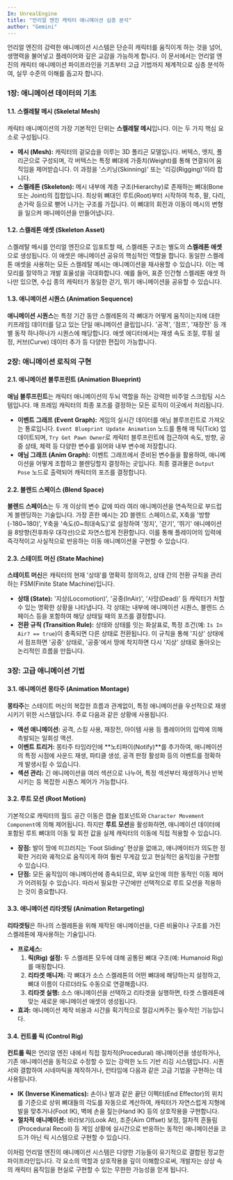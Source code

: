 ```yaml
---
In: UnrealEngine
title: "언리얼 엔진 캐릭터 애니메이션 심층 분석"
author: "Gemini"
---
```


언리얼 엔진의 강력한 애니메이션 시스템은 단순히 캐릭터를 움직이게 하는 것을 넘어, 생명력을 불어넣고 플레이어와 깊은 교감을 가능하게 합니다. 이 문서에서는 언리얼 엔진의 캐릭터 애니메이션 파이프라인을 기초부터 고급 기법까지 체계적으로 심층 분석하여, 실무 수준의 이해를 돕고자 합니다.

### 1장: 애니메이션 데이터의 기초

#### 1.1. 스켈레탈 메시 (Skeletal Mesh)
캐릭터 애니메이션의 가장 기본적인 단위는 **스켈레탈 메시**입니다. 이는 두 가지 핵심 요소로 구성됩니다.
- **메시 (Mesh):** 캐릭터의 겉모습을 이루는 3D 폴리곤 모델입니다. 버텍스, 엣지, 폴리곤으로 구성되며, 각 버텍스는 특정 뼈대에 가중치(Weight)를 통해 연결되어 움직임을 제어받습니다. 이 과정을 '스키닝(Skinning)' 또는 '리깅(Rigging)'이라 합니다.
- **스켈레톤 (Skeleton):** 메시 내부에 계층 구조(Hierarchy)로 존재하는 뼈대(Bone 또는 Joint)의 집합입니다. 최상위 뼈대인 루트(Root)부터 시작하여 척추, 팔, 다리, 손가락 등으로 뻗어 나가는 구조를 가집니다. 이 뼈대의 회전과 이동이 메시의 변형을 일으켜 애니메이션을 만들어냅니다.

#### 1.2. 스켈레톤 애셋 (Skeleton Asset)
스켈레탈 메시를 언리얼 엔진으로 임포트할 때, 스켈레톤 구조는 별도의 **스켈레톤 애셋**으로 생성됩니다. 이 애셋은 애니메이션 공유의 핵심적인 역할을 합니다. 동일한 스켈레톤 애셋을 사용하는 모든 스켈레탈 메시는 애니메이션을 재사용할 수 있습니다. 이는 메모리를 절약하고 개발 효율성을 극대화합니다. 예를 들어, 표준 인간형 스켈레톤 애셋 하나만 있으면, 수십 종의 캐릭터가 동일한 걷기, 뛰기 애니메이션을 공유할 수 있습니다.

#### 1.3. 애니메이션 시퀀스 (Animation Sequence)
**애니메이션 시퀀스**는 특정 기간 동안 스켈레톤의 각 뼈대가 어떻게 움직이는지에 대한 키프레임 데이터를 담고 있는 단일 애니메이션 클립입니다. '공격', '점프', '재장전' 등 개별 동작 하나하나가 시퀀스에 해당합니다. 애셋 에디터에서는 재생 속도 조절, 루핑 설정, 커브(Curve) 데이터 추가 등 다양한 편집이 가능합니다.

### 2장: 애니메이션 로직의 구현

#### 2.1. 애니메이션 블루프린트 (Animation Blueprint)
**애님 블루프린트**는 캐릭터 애니메이션의 두뇌 역할을 하는 강력한 비주얼 스크립팅 시스템입니다. 매 프레임 캐릭터의 최종 포즈를 결정하는 모든 로직이 이곳에서 처리됩니다.
- **이벤트 그래프 (Event Graph):** 게임의 실시간 데이터를 애님 블루프린트로 가져오는 통로입니다. `Event Blueprint Update Animation` 노드를 통해 매 틱(Tick) 업데이트되며, `Try Get Pawn Owner`로 캐릭터 블루프린트에 접근하여 속도, 방향, 공중 상태, 체력 등 다양한 변수를 읽어와 내부 변수에 저장합니다.
- **애님 그래프 (Anim Graph):** 이벤트 그래프에서 준비된 변수들을 활용하여, 애니메이션을 어떻게 조합하고 블렌딩할지 결정하는 곳입니다. 최종 결과물은 `Output Pose` 노드로 출력되어 캐릭터의 포즈를 결정합니다.

#### 2.2. 블렌드 스페이스 (Blend Space)
**블렌드 스페이스**는 두 개 이상의 변수 값에 따라 여러 애니메이션을 연속적으로 부드럽게 블렌딩하는 기술입니다. 가장 흔한 예시는 2D 블렌드 스페이스로, X축을 '방향(-180~180)', Y축을 '속도(0~최대속도)'로 설정하여 '정지', '걷기', '뛰기' 애니메이션을 8방향(전후좌우 대각선)으로 자연스럽게 전환합니다. 이를 통해 플레이어의 입력에 즉각적이고 사실적으로 반응하는 이동 애니메이션을 구현할 수 있습니다.

#### 2.3. 스테이트 머신 (State Machine)
**스테이트 머신**은 캐릭터의 현재 '상태'를 명확히 정의하고, 상태 간의 전환 규칙을 관리하는 FSM(Finite State Machine)입니다.
- **상태 (State):** '지상(Locomotion)', '공중(InAir)', '사망(Dead)' 등 캐릭터가 처할 수 있는 명확한 상황을 나타냅니다. 각 상태는 내부에 애니메이션 시퀀스, 블렌드 스페이스 등을 포함하여 해당 상태일 때의 포즈를 결정합니다.
- **전환 규칙 (Transition Rule):** 상태와 상태를 잇는 화살표로, 특정 조건(예: `Is In Air? == true`)이 충족되면 다른 상태로 전환됩니다. 이 규칙을 통해 '지상' 상태에서 점프하면 '공중' 상태로, '공중'에서 땅에 착지하면 다시 '지상' 상태로 돌아오는 논리적인 흐름을 만듭니다.

### 3장: 고급 애니메이션 기법

#### 3.1. 애니메이션 몽타주 (Animation Montage)
**몽타주**는 스테이트 머신의 복잡한 흐름과 관계없이, 특정 애니메이션을 우선적으로 재생시키기 위한 시스템입니다. 주로 다음과 같은 상황에 사용됩니다.
- **액션 애니메이션:** 공격, 스킬 사용, 재장전, 아이템 사용 등 플레이어의 입력에 의해 촉발되는 일회성 액션.
- **이벤트 트리거:** 몽타주 타임라인에 **노티파이(Notify)**를 추가하여, 애니메이션의 특정 시점에 사운드 재생, 파티클 생성, 공격 판정 활성화 등의 이벤트를 정확하게 발생시킬 수 있습니다.
- **섹션 관리:** 긴 애니메이션을 여러 섹션으로 나누어, 특정 섹션부터 재생하거나 반복시키는 등 복잡한 시퀀스 제어가 가능합니다.

#### 3.2. 루트 모션 (Root Motion)
기본적으로 캐릭터의 월드 공간 이동은 캡슐 컴포넌트와 `Character Movement Component`에 의해 제어됩니다. 하지만 **루트 모션**을 활성화하면, 애니메이션 데이터에 포함된 루트 뼈대의 이동 및 회전 값을 실제 캐릭터의 이동에 직접 적용할 수 있습니다.
- **장점:** 발이 땅에 미끄러지는 'Foot Sliding' 현상을 없애고, 애니메이터가 의도한 정확한 거리와 궤적으로 움직이게 하여 훨씬 무게감 있고 현실적인 움직임을 구현할 수 있습니다.
- **단점:** 모든 움직임이 애니메이션에 종속되므로, 외부 요인에 의한 동적인 이동 제어가 어려워질 수 있습니다. 따라서 필요한 구간에만 선택적으로 루트 모션을 적용하는 것이 중요합니다.

#### 3.3. 애니메이션 리타겟팅 (Animation Retargeting)
**리타겟팅**은 하나의 스켈레톤을 위해 제작된 애니메이션을, 다른 비율이나 구조를 가진 스켈레톤에 재사용하는 기술입니다.
- **프로세스:**
    1. **릭(Rig) 설정:** 두 스켈레톤 모두에 대해 공통된 뼈대 구조(예: Humanoid Rig)를 매핑합니다.
    2. **리타겟 매니저:** 각 뼈대가 소스 스켈레톤의 어떤 뼈대에 해당하는지 설정하고, 뼈대 이름이 다르더라도 수동으로 연결해줍니다.
    3. **리타겟 실행:** 소스 애니메이션을 선택하고 리타겟을 실행하면, 타겟 스켈레톤에 맞는 새로운 애니메이션 애셋이 생성됩니다.
- **효과:** 애니메이션 제작 비용과 시간을 획기적으로 절감시켜주는 필수적인 기능입니다.

#### 3.4. 컨트롤 릭 (Control Rig)
**컨트롤 릭**은 언리얼 엔진 내에서 직접 절차적(Procedural) 애니메이션을 생성하거나, 기존 애니메이션을 동적으로 수정할 수 있는 강력한 노드 기반 리깅 시스템입니다. 시퀀서와 결합하여 시네마틱을 제작하거나, 런타임에 다음과 같은 고급 기법을 구현하는 데 사용됩니다.
- **IK (Inverse Kinematics):** 손이나 발과 같은 끝단 이펙터(End Effector)의 위치를 기준으로 상위 뼈대들의 각도를 자동으로 계산하여, 캐릭터가 자연스럽게 지형에 발을 맞추거나(Foot IK), 벽에 손을 짚는(Hand IK) 등의 상호작용을 구현합니다.
- **절차적 애니메이션:** 바라보기(Look At), 조준(Aim Offset) 보정, 절차적 흔들림(Procedural Recoil) 등 게임 상황에 실시간으로 반응하는 동적인 애니메이션을 코드가 아닌 릭 시스템으로 구현할 수 있습니다.

이처럼 언리얼 엔진의 애니메이션 시스템은 다양한 기능들이 유기적으로 결합된 정교한 파이프라인입니다. 각 요소의 역할과 상호작용을 깊이 이해함으로써, 개발자는 상상 속의 캐릭터 움직임을 현실로 구현할 수 있는 무한한 가능성을 얻게 됩니다.